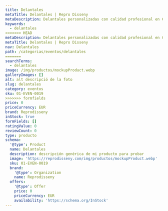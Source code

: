 ```yaml
---
title: Delantales
metaTitle: Delantales | Repro Disseny
metaDescription: Delantales personalizadas con calidad profesional en Cataluña.
keywords:
  - delantales
<<<<<<< HEAD
metaDescription: Delantales personalizadas con calidad profesional en Cataluña.
metaTitle: Delantales | Repro Disseny
nav: Delantales
path: /categorias/eventos/delantales
=======
searchTerms:
  - delantales
image: /img/productos/mockupProduct.webp
galleryImages: []
alt: alt descripció de la foto
slug: delantales
category: eventos
sku: 01-EVEN-0019
>>>>>>> formfields
price: 0
priceCurrency: EUR
brand: Reprodisseny
inStock: true
formFields: []
ratingValue: 0
reviewCount: 0
type: producto
schema:
  '@type': Product
  name: Delantales
  description: descripción genérica de mi producto para probar
  image: 'https://reprodisseny.com/img/productos/mockupProduct.webp'
  sku: 01-EVEN-0019
  brand:
    '@type': Organization
    name: Reprodisseny
  offers:
    '@type': Offer
    price: 0
    priceCurrency: EUR
    availability: 'https://schema.org/InStock'
---
```


